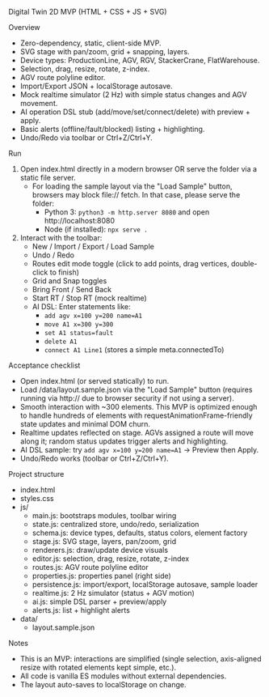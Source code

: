 Digital Twin 2D MVP (HTML + CSS + JS + SVG)

Overview
- Zero-dependency, static, client-side MVP.
- SVG stage with pan/zoom, grid + snapping, layers.
- Device types: ProductionLine, AGV, RGV, StackerCrane, FlatWarehouse.
- Selection, drag, resize, rotate, z-index.
- AGV route polyline editor.
- Import/Export JSON + localStorage autosave.
- Mock realtime simulator (2 Hz) with simple status changes and AGV movement.
- AI operation DSL stub (add/move/set/connect/delete) with preview + apply.
- Basic alerts (offline/fault/blocked) listing + highlighting.
- Undo/Redo via toolbar or Ctrl+Z/Ctrl+Y.

Run
1) Open index.html directly in a modern browser OR serve the folder via a static file server.
   - For loading the sample layout via the "Load Sample" button, browsers may block file:// fetch. In that case, please serve the folder:
     - Python 3: `python3 -m http.server 8080` and open http://localhost:8080
     - Node (if installed): `npx serve .`
2) Interact with the toolbar:
   - New / Import / Export / Load Sample
   - Undo / Redo
   - Routes edit mode toggle (click to add points, drag vertices, double-click to finish)
   - Grid and Snap toggles
   - Bring Front / Send Back
   - Start RT / Stop RT (mock realtime)
   - AI DSL: Enter statements like:
     - `add agv x=100 y=200 name=A1`
     - `move A1 x=300 y=300`
     - `set A1 status=fault`
     - `delete A1`
     - `connect A1 Line1` (stores a simple meta.connectedTo)

Acceptance checklist
- Open index.html (or served statically) to run.
- Load /data/layout.sample.json via the "Load Sample" button (requires running via http:// due to browser security if not using a server).
- Smooth interaction with ~300 elements. This MVP is optimized enough to handle hundreds of elements with requestAnimationFrame-friendly state updates and minimal DOM churn.
- Realtime updates reflected on stage. AGVs assigned a route will move along it; random status updates trigger alerts and highlighting.
- AI DSL sample: try `add agv x=100 y=200 name=A1` -> Preview then Apply.
- Undo/Redo works (toolbar or Ctrl+Z/Ctrl+Y).

Project structure
- index.html
- styles.css
- js/
  - main.js: bootstraps modules, toolbar wiring
  - state.js: centralized store, undo/redo, serialization
  - schema.js: device types, defaults, status colors, element factory
  - stage.js: SVG stage, layers, pan/zoom, grid
  - renderers.js: draw/update device visuals
  - editor.js: selection, drag, resize, rotate, z-index
  - routes.js: AGV route polyline editor
  - properties.js: properties panel (right side)
  - persistence.js: import/export, localStorage autosave, sample loader
  - realtime.js: 2 Hz simulator (status + AGV motion)
  - ai.js: simple DSL parser + preview/apply
  - alerts.js: list + highlight alerts
- data/
  - layout.sample.json

Notes
- This is an MVP: interactions are simplified (single selection, axis-aligned resize with rotated elements kept simple, etc.).
- All code is vanilla ES modules without external dependencies.
- The layout auto-saves to localStorage on change.
